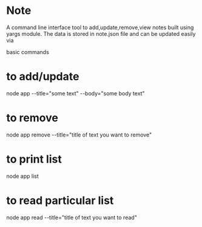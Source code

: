 # Note
A command line interface tool to add,update,remove,view notes built using yargs module. The data is stored in note.json file and can be updated easily via 

basic commands

# to add/update
node app --title="some text" --body="some body text"

# to remove
node app remove --title="title of text you want to remove"

# to print list
node app list

# to read particular list

node app read --title="title of text you want to read"
